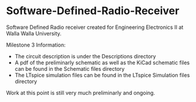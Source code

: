 # Software-Defined-Radio-Receiver
Software Defined Radio receiver created for Engineering Electronics II at Walla Walla University.

Milestone 3 Information:
* The circuit description is under the Descriptions directory
* A pdf of the preliminarly schematic as well as the KiCad schematic files can be found in the Schematic files directory
* The LTspice simulation files can be found in the LTspice Simulation files directory

Work at this point is still very much preliminarly and ongoing.
